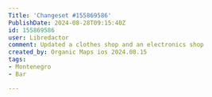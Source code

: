 ```yaml
---
Title: 'Changeset #155869586'
PublishDate: 2024-08-28T09:15:40Z
id: 155869586
user: Libredactor
comment: Updated a clothes shop and an electronics shop
created_by: Organic Maps ios 2024.08.15
tags:
- Montenegro
- Bar

---
```

